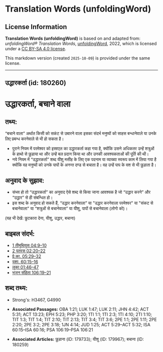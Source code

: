 # Translation Words (unfoldingWord)

## License Information

**Translation Words (unfoldingWord)** is based on and adapted from: _unfoldingWord® Translation Words_, [unfoldingWord](https://unfoldingword.org/utw), 2022, which is licensed under a [CC BY-SA 4.0 license](https://creativecommons.org/licenses/by-sa/4.0/legalcode.en).

This markdown version (created `2025-10-09`) is provided under the same license.



--------------------------------

## उद्धारकर्ता (id: 180260)

उद्धारकर्ता, बचाने वाला
=======================

तथ्य:
-----

“बचाने वाला” अर्थात किसी को सकंट से उबारने वाला इसका संदर्भ मनुष्यों को साहस बन्धानेवाले या उनके लिए प्रबन्ध करनेवाले से भी हो सकता है।

* पुराने नियम में परमेश्वर को इस्राएल का उद्धारकर्ता कहा गया है, क्योंकि उसने अधिकतर उन्हें शत्रुओं के हाथो से छुड़ाया था और उन्हें बल प्रदान किया था और उनकी आवश्यकताओं की पूर्ति की थी।
* नये नियम में “उद्धारकर्ता” शब्द यीशु मसीह के लिए एक पदनाम या व्याख्या स्वरूप काम में लिया गया है क्योंकि वह मनुष्यों को उनके पापों के अनन्त दण्ड से बचाता है। वह उन्हें पाप के वश से भी छुड़ाता है।

अनुवाद के सुझाव:
----------------

* संभव हो तो “उद्धारकर्ता” का अनुवाद ऐसे शब्द से किया जाना आवश्यक है जो “उद्धार करने” और “उद्धार” से ही संबन्धित हो।
* इस शब्द के अनुवाद हो सकते हैं, “उद्धार करनेवाला” या "उद्धार करनेवाला परमेश्वर" या "संकट से बचानेवाला" या “शत्रुओं से बचानेवाला” या यीशु, पापों से बचानेवाला (लोगो को)।

(यह भी देखें: छुटकारा देना, यीशु, उद्धार, बचाना)

बाइबल संदर्भ:
-------------

* [1 तीमुथियुस 04:9–10](https://ref.ly/1Tim0:0)
* [2 पतरस 02:20–22](https://ref.ly/2Pet0:0)
* [प्रे.का. 05:29–32](https://ref.ly/Acts5:29-Acts5:32)
* [यशा. 60:15–16](https://ref.ly/Isa60:15-Isa60:16)
* [लूका 01:46–47](https://ref.ly/Luke1:46-Luke1:47)
* [भजन संहिता 106:19–21](rc://*/tn/help/psa/106/019)

शब्द तथ्य:
----------

* Strong's: H3467, G4990

* **Associated Passages:** OBA 1:21; LUK 1:47; LUK 2:11; JHN 4:42; ACT 5:31; ACT 13:23; EPH 5:23; PHP 3:20; 1TI 1:1; 1TI 2:3; 1TI 4:10; 2TI 1:10; TIT 1:3; TIT 1:4; TIT 2:10; TIT 2:13; TIT 3:4; TIT 3:6; 2PE 1:1; 2PE 1:11; 2PE 2:20; 2PE 3:2; 2PE 3:18; 1JN 4:14; JUD 1:25; ACT 5:29–ACT 5:32; ISA 60:15–ISA 60:16; PSA 106:19–PSA 106:21
* **Associated Articles:** छुड़ाना (ID: 179733); यीशु (ID: 179967); बचाना (ID: 180259)

